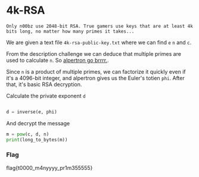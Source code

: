 # 4k-RSA
```
Only n00bz use 2048-bit RSA. True gamers use keys that are at least 4k bits long, no matter how many primes it takes...
```

We are given a text file `4k-rsa-public-key.txt` where we can find `e` `n` and `c`.

From the description challenge we can deduce that multiple primes are used to calculate `n`. So [alpertron go brrrr.](https://www.alpertron.com.ar/ECM.HTM).

Since `n` is a product of multiple primes, we can factorize it quickly even if it's a 4096-bit integer, and alpertron gives us the Euler's totien `phi`. After that, it's basic RSA decryption.

Calculate the private exponent `d`

```Python

d = inverse(e, phi)
```
And decrypt the message
```Python
m = pow(c, d, n)
print(long_to_bytes(m))
```

### Flag
flag{t0000_m4nyyyy_pr1m355555}
